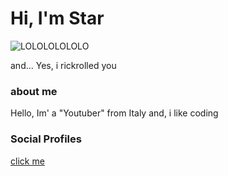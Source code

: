 # Hi, I'm Star
![LOLOLOLOLOLO](giphy.gif)


and... Yes, i rickrolled you 

### about me
Hello, Im' a "Youtuber" from Italy and, i like coding

### Social Profiles
[click me](https://beacons.ai/star08web)

